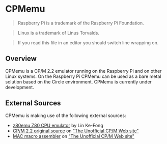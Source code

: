 CPMemu
======

> Raspberry Pi is a trademark of the Raspberry Pi Foundation.

> Linux is a trademark of Linus Torvalds.

> If you read this file in an editor you should switch line wrapping on.

Overview
--------

CPMemu is a CP/M 2.2 emulator running on the Raspberry Pi and on other Linux systems. On the Raspberry Pi CPMemu can be used as a bare metal solution based on the Circle environment. CPMemu is currently under development.

External Sources
----------------

CPMemu is making use of the following external sources:

* [z80emu Z80 CPU emulator](https://github.com/anotherlin/z80emu/) by Lin Ke-Fong
* [CP/M 2.2 original source](http://www.cpm.z80.de/download/cpm2-plm.zip) on ["The Unofficial CP/M Web site"](http://www.cpm.z80.de/)
* [MAC macro assembler](http://www.cpm.z80.de/download/mac-b.zip) on ["The Unofficial CP/M Web site"](http://www.cpm.z80.de/)
